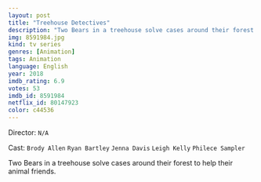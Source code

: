 ```yaml
---
layout: post
title: "Treehouse Detectives"
description: "Two Bears in a treehouse solve cases around their forest to help their animal friends..."
img: 8591984.jpg
kind: tv series
genres: [Animation]
tags: Animation 
language: English
year: 2018
imdb_rating: 6.9
votes: 53
imdb_id: 8591984
netflix_id: 80147923
color: c44536
---
```

Director: `N/A`  

Cast: `Brody Allen` `Ryan Bartley` `Jenna Davis` `Leigh Kelly` `Philece Sampler` 

Two Bears in a treehouse solve cases around their forest to help their animal friends.